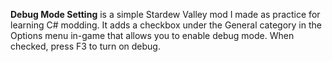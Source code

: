 ﻿**Debug Mode Setting** is a simple Stardew Valley mod I made as practice for learning C# modding. It adds a checkbox under the General category in the Options menu in-game that allows you to enable debug mode. When checked, press F3 to turn on debug.
